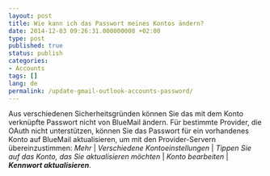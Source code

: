 ```yaml
---
layout: post
title: Wie kann ich das Passwort meines Kontos ändern?
date: 2014-12-03 09:26:31.000000000 +02:00
type: post
published: true
status: publish
categories:
- Accounts
tags: []
lang: de
permalink: /update-gmail-outlook-accounts-password/
---
```


Aus verschiedenen Sicherheitsgründen können Sie das mit dem Konto verknüpfte Passwort nicht von BlueMail ändern. Für bestimmte Provider, die OAuth nicht unterstützen, können Sie das Passwort für ein vorhandenes Konto auf BlueMail aktualisieren, um mit den Provider-Servern übereinzustimmen:  *Mehr* \| *Verschiedene Kontoeinstellungen* \| *Tippen Sie auf das Konto, das Sie aktualisieren möchten* \| *Konto bearbeiten* \| ***Kennwort aktualisieren***.
